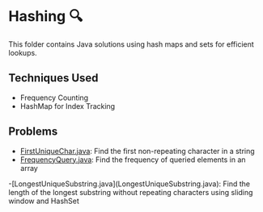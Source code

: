 # Hashing 🔍

This folder contains Java solutions using hash maps and sets for efficient lookups.

## Techniques Used

* Frequency Counting
* HashMap for Index Tracking

## Problems

* [FirstUniqueChar.java](FirstUniqueChar.java): Find the first non-repeating character in a string
* [FrequencyQuery.java](FrequencyQuery.java): Find the frequency of queried elements in an array

-\[LongestUniqueSubstring.java](LongestUniqueSubstring.java): Find the length of the longest substring without repeating characters using sliding window and HashSet

